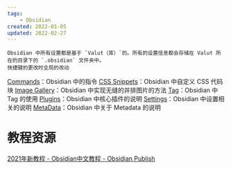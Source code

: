 ```yaml
---
tags:
    - Obsidian
created: 2022-01-05
updated: 2022-02-27
---
```



```ad-note
Obsidian 中所有设置都是基于 `Valut（库）`的。所有的设置信息都会存储在 Valut 所在的目录下的 `.obsidian` 文件夹中。
快捷键的更改时全局的改动
```

[Commands](Tools/Obsidian/Commands.md)：Obsidian 中的指令
[CSS Snippets](Tools/Obsidian/CSS%20Snippets.md)：Obsidian 中自定义 CSS 代码块
[Image Gallery](Tools/Obsidian/Image%20Gallery.md)：Obsidian 中实现无缝的并排图片的方法
[Tag](Tools/Obsidian/Tag.md)：Obsidian 中 Tag 的使用
[Plugins](Tools/Obsidian/Plugins.md)：Obsidian 中核心插件的说明
[Settings](Tools/Obsidian/Settings.md)：Obsidian 中设置相关的说明
[MetaData](Tools/Obsidian/MetaData.md)：Obsidian 中关于 Metadata 的说明

# 教程资源

[2021年新教程 - Obsidian中文教程 - Obsidian Publish](https://publish.obsidian.md/chinesehelp/01+2021%E6%96%B0%E6%95%99%E7%A8%8B/2021%E5%B9%B4%E6%96%B0%E6%95%99%E7%A8%8B)